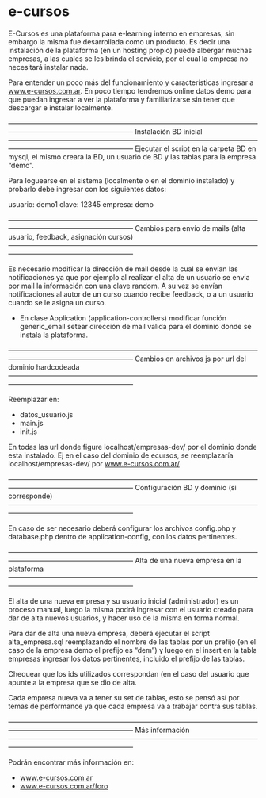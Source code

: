 # e-cursos
E-Cursos es una plataforma para e-learning interno en empresas, sin embargo la misma fue desarrollada como un producto.
Es decir una instalación de la plataforma (en un hosting propio) puede albergar muchas empresas, a las cuales se les brinda 
el servicio, por el cual la empresa no necesitará instalar nada.

Para entender un poco más del funcionamiento y características ingresar a www.e-cursos.com.ar.
En poco tiempo tendremos online datos demo para que puedan ingresar a ver la plataforma y familiarizarse
sin tener que descargar e instalar localmente.

——————————————————————————————————————————————————————
Instalación BD inicial
——————————————————————————————————————————————————————
Ejecutar el script en la carpeta BD en mysql, el mismo creara la BD, 
un usuario de BD y las tablas para la empresa “demo”.

Para loguearse en el sistema (localmente o en el dominio instalado) y probarlo 
debe ingresar con los  siguientes datos:

usuario: demo1
clave: 12345
empresa: demo


——————————————————————————————————————————————————————
Cambios para envío de mails (alta usuario, feedback, asignación cursos)
——————————————————————————————————————————————————————

Es necesario modificar la dirección de mail desde la cual se envían las notificaciones ya que por ejemplo al realizar el alta de un usuario se envia por mail la información con una clave random.
A su vez se envían notificaciones al autor de un curso cuando recibe feedback, o a un usuario cuando se le asigna un curso.

- En clase Application (application-controllers) modificar función generic_email setear dirección de mail valida para el dominio donde se instala la plataforma.


——————————————————————————————————————————————————————
Cambios en archivos js por url del dominio hardcodeada
——————————————————————————————————————————————————————

Reemplazar en:

- datos_usuario.js
- main.js
- init.js

En todas las url donde figure localhost/empresas-dev/ por el dominio donde esta instalado.
Ej en el caso del dominio de ecursos, se reemplazaría localhost/empresas-dev/ por www.e-cursos.com.ar/

——————————————————————————————————————————————————————
Configuración BD y dominio (si corresponde)
——————————————————————————————————————————————————————

En caso de ser necesario deberá configurar los archivos 
config.php y database.php dentro de application-config, 
con los datos pertinentes.

——————————————————————————————————————————————————————
Alta de una nueva empresa en la plataforma
——————————————————————————————————————————————————————

El alta de una nueva empresa y su usuario inicial (administrador)
es un proceso manual, luego la misma podrá ingresar con el usuario
creado para dar de alta nuevos usuarios, y hacer uso de la misma 
en forma normal.

Para dar de alta una nueva empresa, deberá ejecutar el script
alta_empresa.sql reemplazando el nombre de las tablas por un prefijo
(en el caso de la empresa demo el prefijo es “dem”) y luego en el insert
en la tabla empresas ingresar los datos pertinentes, incluido el prefijo
de las tablas.

Chequear que los ids utilizados correspondan (en el caso del usuario que apunte
a la empresa que se dio de alta.

Cada empresa nueva va a tener su set de tablas, esto se pensó así por temas de performance
ya que cada empresa va a trabajar contra sus tablas.

——————————————————————————————————————————————————————
Más información
——————————————————————————————————————————————————————

Podrán encontrar más información en:

- www.e-cursos.com.ar
- www.e-cursos.com.ar/foro
